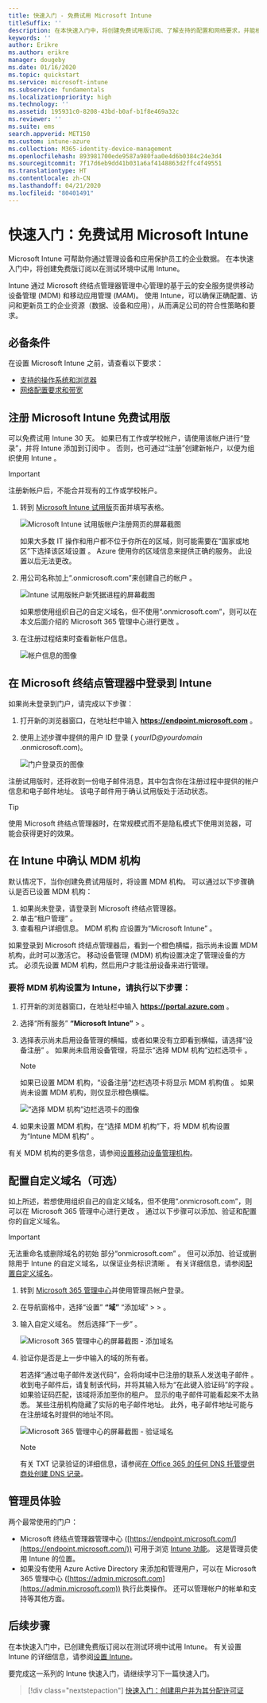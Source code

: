 ```yaml
---
title: 快速入门 - 免费试用 Microsoft Intune
titleSuffix: ''
description: 在本快速入门中，将创建免费试用版订阅、了解支持的配置和网络要求，并能根据需要配置自己的域名。
keywords: ''
author: Erikre
ms.author: erikre
manager: dougeby
ms.date: 01/16/2020
ms.topic: quickstart
ms.service: microsoft-intune
ms.subservice: fundamentals
ms.localizationpriority: high
ms.technology: ''
ms.assetid: 195931c0-8208-43bd-b0af-b1f8e469a32c
ms.reviewer: ''
ms.suite: ems
search.appverid: MET150
ms.custom: intune-azure
ms.collection: M365-identity-device-management
ms.openlocfilehash: 893981700ede9587a980faa0e4d6b0384c24e3d4
ms.sourcegitcommit: 7f17d6eb9dd41b031a6af4148863d2ffc4f49551
ms.translationtype: HT
ms.contentlocale: zh-CN
ms.lasthandoff: 04/21/2020
ms.locfileid: "80401491"
---
```

# <a name="quickstart-try-microsoft-intune-for-free"></a>快速入门：免费试用 Microsoft Intune

Microsoft Intune 可帮助你通过管理设备和应用保护员工的企业数据。 在本快速入门中，将创建免费版订阅以在测试环境中试用 Intune。

Intune 通过 Microsoft 终结点管理器管理中心管理的基于云的安全服务提供移动设备管理 (MDM) 和移动应用管理 (MAM)。 使用 Intune，可以确保正确配置、访问和更新员工的企业资源（数据、设备和应用），从而满足公司的符合性策略和要求。

## <a name="prerequisites"></a>必备条件
在设置 Microsoft Intune 之前，请查看以下要求：

- [支持的操作系统和浏览器](supported-devices-browsers.md)
- [网络配置要求和带宽](network-bandwidth-use.md)

## <a name="sign-up-for-a-microsoft-intune-free-trial"></a>注册 Microsoft Intune 免费试用版

可以免费试用 Intune 30 天。 如果已有工作或学校帐户，请使用该帐户进行“登录”，并将 Intune 添加到订阅中  。 否则，也可通过“注册”创建新帐户，以便为组织使用 Intune  。

> [!IMPORTANT]
> 注册新帐户后，不能合并现有的工作或学校帐户。

1. 转到 [Microsoft Intune 试用版](https://go.microsoft.com/fwlink/?linkid=2019088)页面并填写表格。

    ![Microsoft Intune 试用版帐户注册网页的屏幕截图](./media/free-trial-sign-up/account-sign-up-site-full-browser.png)

    如果大多数 IT 操作和用户都不位于你所在的区域，则可能需要在“国家或地区”下选择该区域设置  。 Azure 使用你的区域信息来提供正确的服务。 此设置以后无法更改。

2. 用公司名称加上“.onmicrosoft.com”来创建自己的帐户  。 

    ![Intune 试用版帐户新凭据进程的屏幕截图](./media/free-trial-sign-up/account-sign-up-site-user-id.png)

    如果想使用组织自己的自定义域名，但不使用“.onmicrosoft.com”，则可以在本文后面介绍的 Microsoft 365 管理中心进行更改  。

3. 在注册过程结束时查看新帐户信息。

    ![帐户信息的图像](./media/free-trial-sign-up/intune-end-of-sign-up-process.png) 

## <a name="sign-in-to-intune-in-the-microsoft-endpoint-manager"></a>在 Microsoft 终结点管理器中登录到 Intune

如果尚未登录到门户，请完成以下步骤：

1. 打开新的浏览器窗口，在地址栏中输入 **https://endpoint.microsoft.com** 。 
2. 使用上述步骤中提供的用户 ID 登录 ( *yourID@yourdomain* .onmicrosoft.com)。

    ![门户登录页的图像](./media/free-trial-sign-up/azure-portal-signin.png)

注册试用版时，还将收到一份电子邮件消息，其中包含你在注册过程中提供的帐户信息和电子邮件地址。 该电子邮件用于确认试用版处于活动状态。

> [!TIP]
> 使用 Microsoft 终结点管理器时，在常规模式而不是隐私模式下使用浏览器，可能会获得更好的效果。

## <a name="confirm-the-mdm-authority-in-intune"></a>在 Intune 中确认 MDM 机构

默认情况下，当你创建免费试用版时，将设置 MDM 机构。 可以通过以下步骤确认是否已设置 MDM 机构：

1. 如果尚未登录，请登录到 Microsoft 终结点管理器。
2. 单击“租户管理”  。
3. 查看租户详细信息。 MDM 机构  应设置为“Microsoft Intune”  。

如果登录到 Microsoft 终结点管理器后，看到一个橙色横幅，指示尚未设置 MDM 机构，此时可以激活它。 移动设备管理 (MDM) 机构设置决定了管理设备的方式。 必须先设置 MDM 机构，然后用户才能注册设备来进行管理。

### <a name="to-set-the-mdm-authority-to-intune-follow-these-steps"></a>要将 MDM 机构设置为 Intune，请执行以下步骤：

1. 打开新的浏览器窗口，在地址栏中输入 **https://portal.azure.com** 。 
2. 选择“所有服务” **“Microsoft Intune”**  >   。
3. 选择表示尚未启用设备管理的横幅，或者如果没有立即看到横幅，请选择“设备注册”  。 如果尚未启用设备管理，将显示“选择 MDM 机构”边栏选项卡  。

    > [!NOTE]
    > 如果已设置 MDM 机构，“设备注册”边栏选项卡将显示 MDM 机构值  。 如果尚未设置 MDM 机构，则仅显示橙色横幅。 

    ![“选择 MDM 机构”边栏选项卡的图像](./media/free-trial-sign-up/choose-mdm-authority.png) 

4. 如果未设置 MDM 机构，在“选择 MDM 机构”下，将 MDM 机构设置为“Intune MDM 机构”   。

有关 MDM 机构的更多信息，请参阅[设置移动设备管理机构](mdm-authority-set.md)。

## <a name="configure-your-custom-domain-name-optional"></a>配置自定义域名（可选）

如上所述，若想使用组织自己的自定义域名，但不使用“.onmicrosoft.com”，则可以在 Microsoft 365 管理中心进行更改  。 通过以下步骤可以添加、验证和配置你的自定义域名。  

> [!IMPORTANT]
> 无法重命名或删除域名的初始  部分“onmicrosoft.com”  。 但可以添加、验证或删除用于 Intune 的自定义域名，以保证业务标识清晰  。 有关详细信息，请参阅[配置自定义域名](custom-domain-name-configure.md)。

1. 转到 [Microsoft 365 管理中心](https://admin.microsoft.com)并使用管理员帐户登录。

2. 在导航窗格中，选择“设置” **“域”** “添加域” >    >   。

3. 输入自定义域名。 然后选择“下一步”  。

   ![Microsoft 365 管理中心的屏幕截图 - 添加域名](./media/free-trial-sign-up/domain-custom-add.png)

4. 验证你是否是上一步中输入的域的所有者。 
    
    若选择“通过电子邮件发送代码”，会将向域中已注册的联系人发送电子邮件  。 收到电子邮件后，请复制该代码，并将其输入标为“在此键入验证码”的字段  。 如果验证码匹配，该域将添加至你的租户。 显示的电子邮件可能看起来不太熟悉。 某些注册机构隐藏了实际的电子邮件地址。 此外，电子邮件地址可能与在注册域名时提供的地址不同。

   ![Microsoft 365 管理中心的屏幕截图 - 验证域名](./media/free-trial-sign-up/domain-custom-verify.png)

   > [!NOTE]
   > 有关 TXT 记录验证的详细信息，请参阅[在 Office 365 的任何 DNS 托管提供商处创建 DNS 记录](https://support.office.com/article/Create-DNS-records-at-any-DNS-hosting-provider-for-Office-365-7B7B075D-79F9-4E37-8A9E-FB60C1D95166)。

## <a name="admin-experiences"></a>管理员体验

两个最常使用的门户：
- Microsoft 终结点管理器管理中心 ([https://endpoint.microsoft.com/](https://endpoint.microsoft.com/)) 可用于浏览 [Intune 功能](what-is-intune.md)。 这是管理员使用 Intune 的位置。
- 如果没有使用 Azure Active Directory 来添加和管理用户，可以在 Microsoft 365 管理中心 ([https://admin.microsoft.com](https://admin.microsoft.com)) 执行此类操作。 还可以管理帐户的帐单和支持等其他方面。

## <a name="next-steps"></a>后续步骤

在本快速入门中，已创建免费版订阅以在测试环境中试用 Intune。 有关设置 Intune 的详细信息，请参阅[设置 Intune](setup-steps.md)。

要完成这一系列的 Intune 快速入门，请继续学习下一篇快速入门。

> [!div class="nextstepaction"]
> [快速入门：创建用户并为其分配许可证](quickstart-create-user.md)
